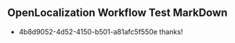 ## OpenLocalization Workflow Test MarkDown
* 4b8d9052-4d52-4150-b501-a81afc5f550e 
thanks!<!--HONumber=Mar16_HO4-->
